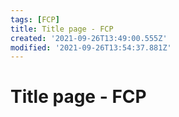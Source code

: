 ```yaml
---
tags: [FCP]
title: Title page - FCP
created: '2021-09-26T13:49:00.555Z'
modified: '2021-09-26T13:54:37.881Z'
---
```


# Title page - FCP

